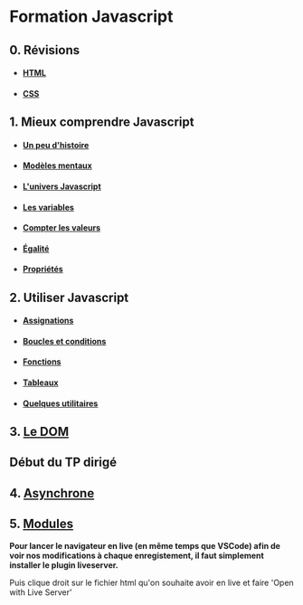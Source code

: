 # Formation Javascript

## 0. Révisions

- #### [HTML](./contenus/chapters/0_reminders/0-1_html.md)
- #### [CSS](./contenus/chapters/0_reminders/0-2_css.md)

## 1. Mieux comprendre Javascript

- #### [Un peu d'histoire](./contenus/chapters/1_mental_models/1-0_history.md)
- #### [Modèles mentaux](./contenus/chapters/1_mental_models/1-1_mental_models.md)
- #### [L'univers Javascript](./contenus/chapters/1_mental_models/1-2_universe.md)
- #### [Les variables](./contenus/chapters/1_mental_models/1-3_variables.md)
- #### [Compter les valeurs](./contenus/chapters/1_mental_models/1-4_count.md)
- #### [Égalité](./contenus/chapters/1_mental_models/1-5_equality.md)
- #### [Propriétés](./contenus/chapters/1_mental_models/1-6_properties.md)

## 2. Utiliser Javascript

- #### [Assignations](./contenus/chapters/2_syntax/2-1_assignments.md)
- #### [Boucles et conditions](./contenus/chapters/2_syntax/2-2_loops.md)
- #### [Fonctions](./contenus/chapters/2_syntax/2-3_functions.md)
- #### [Tableaux](./contenus/chapters/2_syntax/2-4_arrays.md)
- #### [Quelques utilitaires](./contenus/chapters/2_syntax/2-5_utils.md)

## 3. [Le DOM](./contenus/chapters/3_dom/index.md)

## Début du TP dirigé

## 4. [Asynchrone](./contenus/chapters/4_async/index.md)

## 5. [Modules](./contenus/chapters/5_modules/index.md)

<Strong> Pour lancer le navigateur en live (en même temps que VSCode) afin de voir nos modifications à chaque enregistement, il faut simplement installer le plugin liveserver. </Strong>

Puis clique droit sur le fichier html qu'on souhaite avoir en live et faire 'Open with Live Server'
